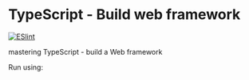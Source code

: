 # TypeScript - Build web framework
[![ESlint](https://github.com/pieteradejong/typescript-web/actions/workflows/ci.yml/badge.svg?branch=main)](https://github.com/pieteradejong/typescript-web/actions/workflows/ci.yml)

mastering TypeScript - build a Web framework

Run using:

